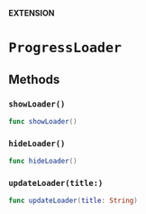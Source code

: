 **EXTENSION**

# `ProgressLoader`

## Methods
### `showLoader()`

```swift
func showLoader()
```

### `hideLoader()`

```swift
func hideLoader()
```

### `updateLoader(title:)`

```swift
func updateLoader(title: String)
```
